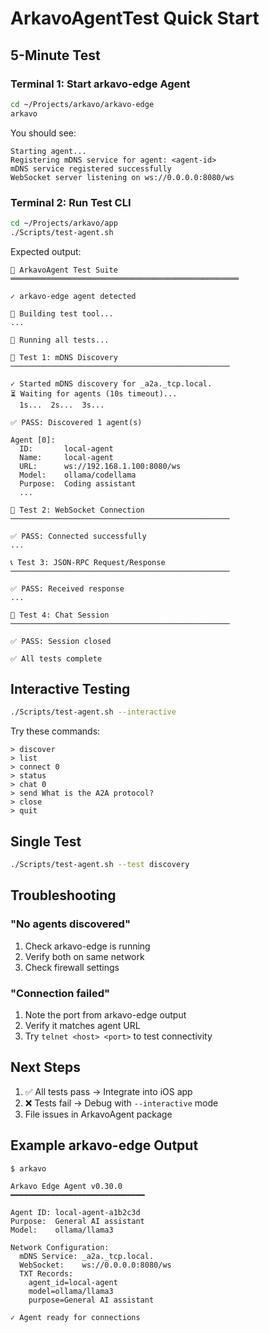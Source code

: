 # ArkavoAgentTest Quick Start

## 5-Minute Test

### Terminal 1: Start arkavo-edge Agent
```bash
cd ~/Projects/arkavo/arkavo-edge
arkavo
```

You should see:
```
Starting agent...
Registering mDNS service for agent: <agent-id>
mDNS service registered successfully
WebSocket server listening on ws://0.0.0.0:8080/ws
```

### Terminal 2: Run Test CLI
```bash
cd ~/Projects/arkavo/app
./Scripts/test-agent.sh
```

Expected output:
```
🧪 ArkavoAgent Test Suite
═══════════════════════════════════════════════════

✓ arkavo-edge agent detected

🔨 Building test tool...
...

🚀 Running all tests...

📡 Test 1: mDNS Discovery
─────────────────────────────────────────────────

✓ Started mDNS discovery for _a2a._tcp.local.
⏳ Waiting for agents (10s timeout)...
  1s...  2s...  3s...

✅ PASS: Discovered 1 agent(s)

Agent [0]:
  ID:       local-agent
  Name:     local-agent
  URL:      ws://192.168.1.100:8080/ws
  Model:    ollama/codellama
  Purpose:  Coding assistant
  ...

🔌 Test 2: WebSocket Connection
─────────────────────────────────────────────────

✅ PASS: Connected successfully
...

📞 Test 3: JSON-RPC Request/Response
─────────────────────────────────────────────────

✅ PASS: Received response
...

💬 Test 4: Chat Session
─────────────────────────────────────────────────

✅ PASS: Session closed

✅ All tests complete
```

## Interactive Testing

```bash
./Scripts/test-agent.sh --interactive
```

Try these commands:
```
> discover
> list
> connect 0
> status
> chat 0
> send What is the A2A protocol?
> close
> quit
```

## Single Test

```bash
./Scripts/test-agent.sh --test discovery
```

## Troubleshooting

### "No agents discovered"
1. Check arkavo-edge is running
2. Verify both on same network
3. Check firewall settings

### "Connection failed"
1. Note the port from arkavo-edge output
2. Verify it matches agent URL
3. Try `telnet <host> <port>` to test connectivity

## Next Steps

1. ✅ All tests pass → Integrate into iOS app
2. ❌ Tests fail → Debug with `--interactive` mode
3. File issues in ArkavoAgent package

## Example arkavo-edge Output

```
$ arkavo

Arkavo Edge Agent v0.30.0
━━━━━━━━━━━━━━━━━━━━━━━━━━━━━━

Agent ID: local-agent-a1b2c3d
Purpose:  General AI assistant
Model:    ollama/llama3

Network Configuration:
  mDNS Service: _a2a._tcp.local.
  WebSocket:    ws://0.0.0.0:8080/ws
  TXT Records:
    agent_id=local-agent
    model=ollama/llama3
    purpose=General AI assistant

✓ Agent ready for connections
```
